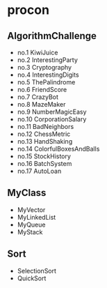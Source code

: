 procon
======

## AlgorithmChallenge

- no.1 KiwiJuice
- no.2 InterestingParty
- no.3 Cryptography
- no.4 InterestingDigits
- no.5 ThePalindrome
- no.6 FriendScore
- no.7 CrazyBot
- no.8 MazeMaker
- no.9 NumberMagicEasy
- no.10 CorporationSalary
- no.11 BadNeighbors
- no.12 ChessMetric
- no.13 HandShaking
- no.14 ColorfulBoxesAndBalls
- no.15 StockHistory
- no.16 BatchSystem
- no.17 AutoLoan


## MyClass

- MyVector
- MyLinkedList
- MyQueue
- MyStack

## Sort

- SelectionSort
- QuickSort